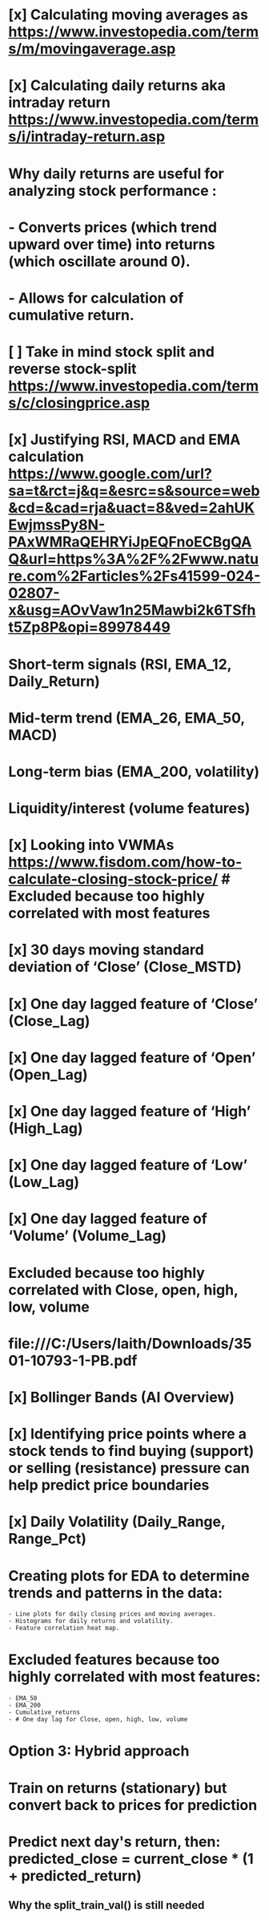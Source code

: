 # [x] Calculating moving averages as https://www.investopedia.com/terms/m/movingaverage.asp 

# [x] Calculating daily returns aka intraday return https://www.investopedia.com/terms/i/intraday-return.asp

# Why daily returns are useful for analyzing stock performance : 
# - Converts prices (which trend upward over time) into returns (which oscillate around 0).
# - Allows for calculation of cumulative return.

# [ ] Take in mind stock split and reverse stock-split https://www.investopedia.com/terms/c/closingprice.asp

# [x] Justifying RSI, MACD and EMA calculation https://www.google.com/url?sa=t&rct=j&q=&esrc=s&source=web&cd=&cad=rja&uact=8&ved=2ahUKEwjmssPy8N-PAxWMRaQEHRYiJpEQFnoECBgQAQ&url=https%3A%2F%2Fwww.nature.com%2Farticles%2Fs41599-024-02807-x&usg=AOvVaw1n25Mawbi2k6TSfht5Zp8P&opi=89978449

# Short-term signals (RSI, EMA_12, Daily_Return)

# Mid-term trend (EMA_26, EMA_50, MACD) 

# Long-term bias (EMA_200, volatility) 

# Liquidity/interest (volume features)

# [x] Looking into VWMAs https://www.fisdom.com/how-to-calculate-closing-stock-price/ # Excluded because too highly correlated with most features

# [x] 30 days moving standard deviation of ‘Close’ (Close_MSTD) 
# [x] One day lagged feature of ‘Close’ (Close_Lag) 
# [x] One day lagged feature of ‘Open’ (Open_Lag) 
# [x] One day lagged feature of ‘High’ (High_Lag) 
# [x] One day lagged feature of ‘Low’ (Low_Lag) 
# [x] One day lagged feature of ‘Volume’ (Volume_Lag) 
# Excluded because too highly correlated with Close, open, high, low, volume

# file:///C:/Users/laith/Downloads/3501-10793-1-PB.pdf

# [x] Bollinger Bands (AI Overview)

 # [x] Identifying price points where a stock tends to find buying (support) or selling (resistance) pressure can help predict price boundaries

 # [x] Daily Volatility (Daily_Range, Range_Pct)

 # Creating plots for EDA to determine trends and patterns in the data:
 
    - Line plots for daily closing prices and moving averages.
    - Histograms for daily returns and volatility.
    - Feature correlation heat map.

# Excluded features because too highly correlated with most features:
    - EMA_50 
    - EMA_200
    - Cumulative_returns
    - # One day lag for Close, open, high, low, volume


# Option 3: Hybrid approach

# Train on returns (stationary) but convert back to prices for prediction
# Predict next day's return, then: predicted_close = current_close * (1 + predicted_return)


## Why the split_train_val() is still needed 
<!-- 

Walk-forward has two layers of splitting:

Outer split (generator):

Produces a rolling training window (X_tr_full, y_tr_full) and the next unseen window (X_te, y_te) for testing.

This ensures chronological integrity.

Inner split (split_train_val):

Takes the training window (X_tr_full) and holds out a slice from its tail as validation.

Validation is used only for callbacks (early stopping, checkpointing).

Without this, your callbacks would use the test window as “val_loss”, which leaks information.

So:

The concatenation makes sure you’re working with the entire time series in chronological order.

The outer generator enforces rolling train/test.

The inner split gives you a proper validation slice inside the training window.

“Rolling training window” is just a time-series way of saying:

“Take a fixed chunk of the past, train on it, then roll the window forward and repeat.”

Imagine you have 1,000 trading days of stock data.

Window size: say 252 days (≈ 1 trading year).

Step size / test size: say 21 days (≈ 1 trading month).

Now, instead of training once and testing once, you do this:

Fold 1: Train on days 1–252 → test on days 253–273.

Fold 2: Train on days 22–273 → test on days 274–294.

Fold 3: Train on days 43–294 → test on days 295–315.
… and so on.

Each time the “training window” slides (or rolls) forward in time, always using the most recent history to predict the immediate future.

Normally, if you loop over your generator:

for fold_data in walk_forward_validation(X, y, train_window=252, test_window=21):
    ...


then fold_data would be a tuple like (X_tr_full, y_tr_full, X_te, y_te) but you wouldn’t know which fold you’re on unless you manually tracked it.

By wrapping it in enumerate:

for fold, (X_tr_full, y_tr_full, X_te, y_te) in enumerate(
    walk_forward_validation(X, y, train_window=252, test_window=21)
):


you get two things on each iteration:

fold → the loop index (starting at 0 by default).

(X_tr_full, y_tr_full, X_te, y_te) → the actual values from the generator.
 -->
